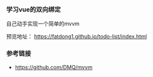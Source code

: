 ### 学习vue的双向绑定
自己动手实现一个简单的mvvm

预览地址： https://fatdong1.github.io/todo-list/index.html
### 参考链接
- https://github.com/DMQ/mvvm